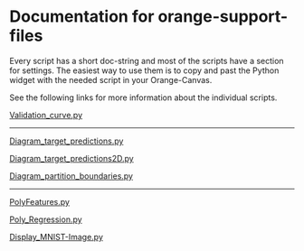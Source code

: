 # Documentation for orange-support-files

Every script has a short  doc-string and most of the scripts have a section for settings. The easiest way to use them is to copy and past the Python widget with the needed script in your Orange-Canvas.

See the following links for more information about the individual scripts.

[Validation_curve.py](https://github.com/EKal-aa/orange-support-files/blob/main/doc/validation_curve.md)

---

[Diagram_target_predictions.py](https://github.com/EKal-aa/orange-support-files/blob/main/doc/diagram_target_predictions.md)

[Diagram_target_predictions2D.py](https://github.com/EKal-aa/orange-support-files/blob/main/doc/diagram_target_predictions2D.md)

[Diagram_partition_boundaries.py](https://github.com/EKal-aa/orange-support-files/blob/main/doc/diagram_partition_boundaries.md)

---

[PolyFeatures.py](https://github.com/EKal-aa/orange-support-files/blob/main/doc/polyfeatures.md)

[Poly_Regression.py](https://github.com/EKal-aa/orange-support-files/blob/main/doc/poly_regression.md)

[Display_MNIST-Image.py](https://github.com/EKal-aa/orange-support-files/blob/main/doc/display_MNIST-Image.md)



